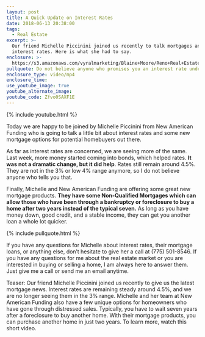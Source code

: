 ```yaml
---
layout: post
title: A Quick Update on Interest Rates
date: 2018-06-13 20:38:00
tags:
  - Real Estate
excerpt: >-
  Our friend Michelle Piccinini joined us recently to talk mortgages and
  interest rates. Here is what she had to say.
enclosure: >-
  https://s3.amazonaws.com/vyralmarketing/Blaine+Moore/Reno+Real+Estate-+A+Quick+Update+on+Interest+Rates.mp4
pullquote: Do not believe anyone who promises you an interest rate under 4.5%.
enclosure_type: video/mp4
enclosure_time:
use_youtube_image: true
youtube_alternate_image:
youtube_code: Zfvo0SAXF1E
---
```


{% include youtube.html %}

Today we are happy to be joined by Michelle Piccinini from New American Funding who is going to talk a little bit about interest rates and some new mortgage options for potential homebuyers out there.

As far as interest rates are concerned, we are seeing more of the same. Last week, more money started coming into bonds, which helped rates. **It was not a dramatic change, but it did help**. Rates still remain around 4.5%. They are not in the 3% or low 4% range anymore, so I do not believe anyone who tells you that.

Finally, Michelle and New American Funding are offering some great new mortgage products. **They have some Non-Qualified Mortgages which can allow those who have been through a bankruptcy or foreclosure to buy a home after two years instead of the typical seven.** As long as you have money down, good credit, and a stable income, they can get you another loan a whole lot quicker.

{% include pullquote.html %}

If you have any questions for Michelle about interest rates, their mortgage loans, or anything else, don’t hesitate to give her a call at (775) 501-8546. If you have any questions for me about the real estate market or you are interested in buying or selling a home, I am always here to answer them. Just give me a call or send me an email anytime.

Teaser: Our friend Michelle Piccinini joined us recently to give us the latest mortgage news. Interest rates are remaining steady around 4.5%, and we are no longer seeing them in the 3% range. Michelle and her team at New American Funding also have a few unique options for homeowners who have gone through distressed sales. Typically, you have to wait seven years after a foreclosure to buy another home. With their mortgage products, you can purchase another home in just two years. To learn more, watch this short video.